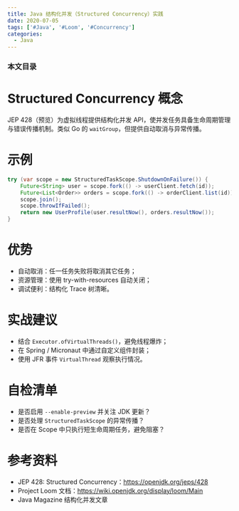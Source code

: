 ```yaml
---
title: Java 结构化并发（Structured Concurrency）实践
date: 2020-07-05
tags: ['#Java', '#Loom', '#Concurrency']
categories:
  - Java
---
```


### 本文目录
<!-- toc -->

# Structured Concurrency 概念
JEP 428（预览）为虚拟线程提供结构化并发 API，使并发任务具备生命周期管理与错误传播机制。类似 Go 的 `waitGroup`，但提供自动取消与异常传播。

# 示例
```java
try (var scope = new StructuredTaskScope.ShutdownOnFailure()) {
    Future<String> user = scope.fork(() -> userClient.fetch(id));
    Future<List<Order>> orders = scope.fork(() -> orderClient.list(id));
    scope.join();
    scope.throwIfFailed();
    return new UserProfile(user.resultNow(), orders.resultNow());
}
```

# 优势
- 自动取消：任一任务失败将取消其它任务；
- 资源管理：使用 try-with-resources 自动关闭；
- 调试便利：结构化 Trace 树清晰。

# 实战建议
- 结合 `Executor.ofVirtualThreads()`，避免线程爆炸；
- 在 Spring / Micronaut 中通过自定义组件封装；
- 使用 JFR 事件 `VirtualThread` 观察执行情况。

# 自检清单
- 是否启用 `--enable-preview` 并关注 JDK 更新？
- 是否处理 `StructuredTaskScope` 的异常传播？
- 是否在 Scope 中只执行短生命周期任务，避免阻塞？

# 参考资料
- JEP 428: Structured Concurrency：https://openjdk.org/jeps/428
- Project Loom 文档：https://wiki.openjdk.org/display/loom/Main
- Java Magazine 结构化并发文章
